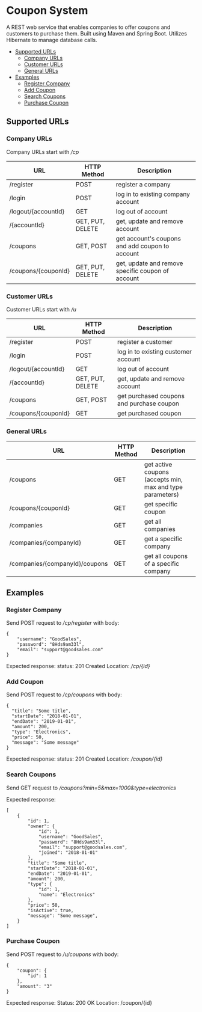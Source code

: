 # Coupon System

A REST web service that enables companies to offer coupons and customers to purchase them. Built using Maven and Spring Boot. Utilizes Hibernate to manage database calls.


* [Supported URLs](https://github.com/MirYeh/CouponSystem#supported-urls)
	* [Company URLs](https://github.com/MirYeh/CouponSystem#company-urls)
	* [Customer URLs](https://github.com/MirYeh/CouponSystem#customer-urls)
	* [General URLs](https://github.com/MirYeh/CouponSystem#general-urls)
* [Examples](https://github.com/MirYeh/CouponSystem#examples)
	* [Register Company](https://github.com/MirYeh/CouponSystem#register-company)
	* [Add Coupon](https://github.com/MirYeh/CouponSystem#add-coupon)
	* [Search Coupons](https://github.com/MirYeh/CouponSystem#search-coupons)
	* [Purchase Coupon](https://github.com/MirYeh/CouponSystem#purchase-coupon)


## Supported URLs



### Company URLs
Company URLs start with _/cp_


URL					| HTTP Method 		| Description
--------------------|-------------------|-----------------
/register			| POST				| register a company
/login				| POST				| log in to existing company account
/logout/{accountId}	| GET				| log out of account
/{accountId}		| GET, PUT, DELETE	| get, update and remove account
/coupons			| GET, POST			| get account's coupons and add coupon to account
/coupons/{couponId}	| GET, PUT, DELETE	| get, update and remove specific coupon of account



### Customer URLs
Customer URLs start with _/u_


URL					| HTTP Method 		| Description
--------------------|-------------------|-----------------
/register			| POST				| register a customer
/login				| POST				| log in to existing customer account
/logout/{accountId}	| GET				| log out of account
/{accountId}		| GET, PUT, DELETE	| get, update and remove account
/coupons			| GET, POST			| get purchased coupons and purchase coupon
/coupons/{couponId}	| GET				| get purchased coupon



### General URLs


URL								| HTTP Method| Description
--------------------------------|------------|-----------------
/coupons						| GET		 | get active coupons (accepts min, max and type parameters)
/coupons/{couponId}				| GET		 | get specific coupon
/companies						| GET		 | get all companies
/companies/{companyId}			| GET		 | get a specific company
/companies/{companyId}/coupons	| GET		 | get all coupons of a specific company



## Examples



### Register Company

Send POST request to _/cp/register_ with body:
```
{
    "username": "GoodSales",
    "password": "8Hds9am33l",
    "email": "support@goodsales.com"
}
```
Expected response:
status: 201 Created
Location: _/cp/{id}_



### Add Coupon

Send POST request to _/cp/coupons_ with body:
```
{
  "title": "Some title",
  "startDate": "2018-01-01",
  "endDate": "2019-01-01",
  "amount": 200,
  "type": "Electronics",
  "price": 50,
  "message": "Some message"
}
```
Expected response:
status: 201 Created
Location: _/coupon/{id}_


### Search Coupons

Send GET request to _/coupons?min=5&max=1000&type=electronics_

Expected response:
```
[
    {
        "id": 1,
        "owner": {
            "id": 1,
            "username": "GoodSales",
            "password": "8Hds9am33l",
            "email": "support@goodsales.com",
            "joined": "2018-01-01"
        },
        "title": "Some title",
        "startDate": "2018-01-01",
        "endDate": "2019-01-01",
        "amount": 200,
        "type": {
            "id": 1,
            "name": "Electronics"
        },
        "price": 50,
        "isActive": true,
        "message": "Some message",
    }
]
```


### Purchase Coupon

Send POST  request to _/u/coupons_ with body:
```
{
	"coupon": {
		"id": 1
	},
	"amount": "3"
}
```
Expected response:
Status: 200 OK
Location: /coupon/{id}



